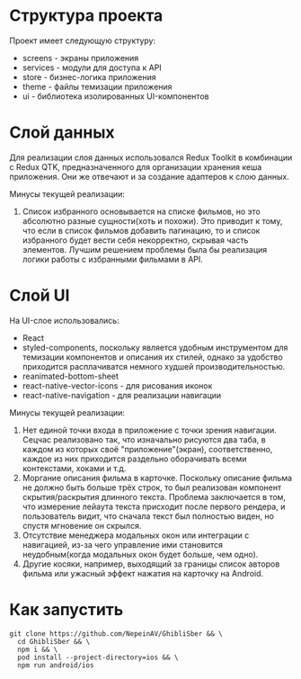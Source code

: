 # Структура проекта

Проект имеет следующую структуру:
- screens - экраны приложения
- services - модули для доступа к API
- store - бизнес-логика приложения
- theme - файлы темизации приложения
- ui - библиотека изолированных UI-компонентов

# Слой данных

Для реализации слоя данных использовался Redux Toolkit в комбинации с Redux QTK, предназначенного для организации хранения кеша приложения. Они же отвечают и за создание адаптеров к слою данных. 

Минусы текущей реализации:
1. Список избранного основывается на списке фильмов, но это абсолютно разные сущности(хоть и похожи). Это приводит к тому, что если в список фильмов добавить пагинацию, то и список избранного будет вести себя некорректно, скрывая часть элементов. Лучшим решением проблемы была бы реализация логики работы с избранными фильмами в API.

# Слой UI

На UI-слое использовались:
- React
- styled-components, поскольку является удобным инструментом для темизации компонентов и описания их стилей, однако за удобство приходится расплачиватся немного худшей производительностью.
- reanimated-bottom-sheet
- react-native-vector-icons - для рисования иконок
- react-native-navigation - для реализации навигации

Минусы текущей реализации:
1. Нет единой точки входа в приложение с точки зрения навигации. Сецчас реализовано так, что изначально рисуются два таба, в каждом из которых своё "приложение"(экран), соответственно, каждое из них приходится раздельно оборачивать всеми контекстами, хоками и т.д.
2. Моргание описания фильма в карточке. Поскольку описание фильма не должно быть больше трёх строк, то был реализован компонент скрытия/раскрытия длинного текста. Проблема заключается в том, что измерение лейаута текста присходит после первого рендера, и пользователь видит, что сначала текст был полностью виден, но спустя мгновение он скрылся.
3. Отсутствие менеджера модальных окон или интеграции с навигацией, из-за чего управление ими становится неудобным(когда модальных окон будет больше, чем одно).
4. Другие косяки, например, выходящий за границы список авторов фильма или ужасный эффект нажатия на карточку на Android.

# Как запустить

```
git clone https://github.com/NepeinAV/GhibliSber && \
  cd GhibliSber && \
  npm i && \
  pod install --project-directory=ios && \
  npm run android/ios
```
